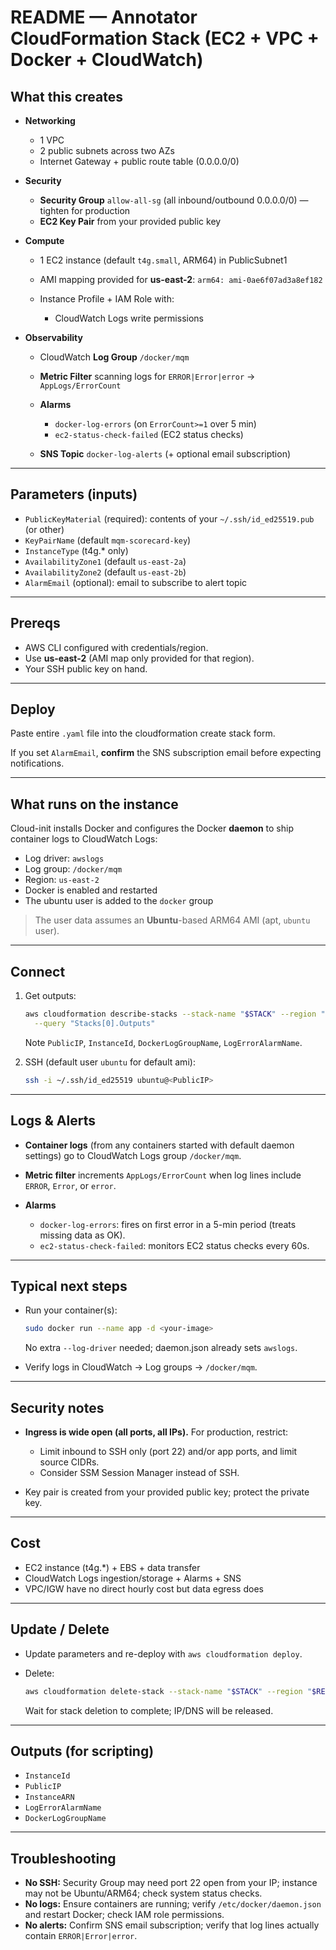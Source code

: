 # README — Annotator CloudFormation Stack (EC2 + VPC + Docker + CloudWatch)

## What this creates

* **Networking**

  * 1 VPC
  * 2 public subnets across two AZs
  * Internet Gateway + public route table (0.0.0.0/0)

* **Security**

  * **Security Group** `allow-all-sg` (all inbound/outbound 0.0.0.0/0) — tighten for production
  * **EC2 Key Pair** from your provided public key

* **Compute**

  * 1 EC2 instance (default `t4g.small`, ARM64) in PublicSubnet1
  * AMI mapping provided for **us-east-2**: `arm64: ami-0ae6f07ad3a8ef182`
  * Instance Profile + IAM Role with:

    * CloudWatch Logs write permissions

* **Observability**

  * CloudWatch **Log Group** `/docker/mqm`
  * **Metric Filter** scanning logs for `ERROR|Error|error` → `AppLogs/ErrorCount`
  * **Alarms**

    * `docker-log-errors` (on `ErrorCount>=1` over 5 min)
    * `ec2-status-check-failed` (EC2 status checks)

  * **SNS Topic** `docker-log-alerts` (+ optional email subscription)

---

## Parameters (inputs)

* `PublicKeyMaterial` (required): contents of your `~/.ssh/id_ed25519.pub` (or other)
* `KeyPairName` (default `mqm-scorecard-key`)
* `InstanceType` (t4g.\* only)
* `AvailabilityZone1` (default `us-east-2a`)
* `AvailabilityZone2` (default `us-east-2b`)
* `AlarmEmail` (optional): email to subscribe to alert topic

---

## Prereqs

* AWS CLI configured with credentials/region.
* Use **us-east-2** (AMI map only provided for that region).
* Your SSH public key on hand.

---

## Deploy

Paste entire `.yaml` file into the cloudformation create stack form.

If you set `AlarmEmail`, **confirm** the SNS subscription email before expecting notifications.

---

## What runs on the instance

Cloud-init installs Docker and configures the Docker **daemon** to ship container logs to CloudWatch Logs:

* Log driver: `awslogs`
* Log group: `/docker/mqm`
* Region: `us-east-2`
* Docker is enabled and restarted
* The ubuntu user is added to the `docker` group

> The user data assumes an **Ubuntu**-based ARM64 AMI (apt, `ubuntu` user).

---

## Connect

1. Get outputs:

   ```bash
   aws cloudformation describe-stacks --stack-name "$STACK" --region "$REGION" \
     --query "Stacks[0].Outputs"
   ```

   Note `PublicIP`, `InstanceId`, `DockerLogGroupName`, `LogErrorAlarmName`.

2. SSH (default user `ubuntu` for default ami):

   ```bash
   ssh -i ~/.ssh/id_ed25519 ubuntu@<PublicIP>
   ```

---

## Logs & Alerts

* **Container logs** (from any containers started with default daemon settings) go to CloudWatch Logs group `/docker/mqm`.
* **Metric filter** increments `AppLogs/ErrorCount` when log lines include `ERROR`, `Error`, or `error`.
* **Alarms**

  * `docker-log-errors`: fires on first error in a 5-min period (treats missing data as OK).
  * `ec2-status-check-failed`: monitors EC2 status checks every 60s.

---

## Typical next steps

* Run your container(s):

  ```bash
  sudo docker run --name app -d <your-image>
  ```

  No extra `--log-driver` needed; daemon.json already sets `awslogs`.
* Verify logs in CloudWatch → Log groups → `/docker/mqm`.

---

## Security notes

* **Ingress is wide open (all ports, all IPs).** For production, restrict:

  * Limit inbound to SSH only (port 22) and/or app ports, and limit source CIDRs.
  * Consider SSM Session Manager instead of SSH.
* Key pair is created from your provided public key; protect the private key.

---

## Cost

* EC2 instance (t4g.\*) + EBS + data transfer
* CloudWatch Logs ingestion/storage + Alarms + SNS
* VPC/IGW have no direct hourly cost but data egress does

---

## Update / Delete

* Update parameters and re-deploy with `aws cloudformation deploy`.
* Delete:

  ```bash
  aws cloudformation delete-stack --stack-name "$STACK" --region "$REGION"
  ```

  Wait for stack deletion to complete; IP/DNS will be released.

---

## Outputs (for scripting)

* `InstanceId`
* `PublicIP`
* `InstanceARN`
* `LogErrorAlarmName`
* `DockerLogGroupName`

---

## Troubleshooting

* **No SSH:** Security Group may need port 22 open from your IP; instance may not be Ubuntu/ARM64; check system status checks.
* **No logs:** Ensure containers are running; verify `/etc/docker/daemon.json` and restart Docker; check IAM role permissions.
* **No alerts:** Confirm SNS email subscription; verify that log lines actually contain `ERROR|Error|error`.
